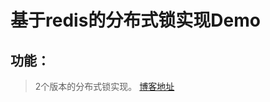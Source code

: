 # 基于redis的分布式锁实现Demo
## 功能：
> 2个版本的分布式锁实现。
> [博客地址](https://www.cnblogs.com/langshiquan/p/9531198.html)

